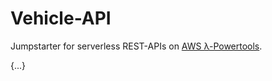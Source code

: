 # Vehicle-API

Jumpstarter for serverless REST-APIs on [AWS λ-Powertools](https://docs.powertools.aws.dev/lambda/python/latest/).

{...}
